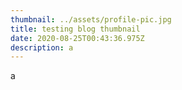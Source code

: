 ```yaml
---
thumbnail: ../assets/profile-pic.jpg
title: testing blog thumbnail
date: 2020-08-25T00:43:36.975Z
description: a
---
```

a